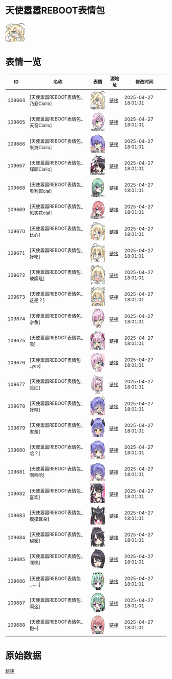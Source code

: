 # 天使嚣嚣REBOOT表情包

<img src="./cover.png" height="60" alt="cover" />

# 表情一览

|ID|名称|表情|源地址|修改时间|
|----|----|----|----|----|
|109664|[天使嚣嚣REBOOT表情包_乃爱Ciallo]|<img src="./pic/109664_%5B天使嚣嚣REBOOT表情包_乃爱Ciallo%5D.png" height="60" alt="乃爱Ciallo"/>|[链接](https://i0.hdslb.com/bfs/garb/9bb705b30972b41224d4aa185a876d411537f89f.png)|2025-04-27 18:01:01|
|109665|[天使嚣嚣REBOOT表情包_天音Ciallo]|<img src="./pic/109665_%5B天使嚣嚣REBOOT表情包_天音Ciallo%5D.png" height="60" alt="天音Ciallo"/>|[链接](https://i0.hdslb.com/bfs/garb/639e630847d4740804da55f0e50f99e255e5b910.png)|2025-04-27 18:01:01|
|109666|[天使嚣嚣REBOOT表情包_来海Ciallo]|<img src="./pic/109666_%5B天使嚣嚣REBOOT表情包_来海Ciallo%5D.png" height="60" alt="来海Ciallo"/>|[链接](https://i0.hdslb.com/bfs/garb/2b42f952ed445192e4b67872e9d934f86da7fe13.png)|2025-04-27 18:01:01|
|109667|[天使嚣嚣REBOOT表情包_辉耶Ciallo]|<img src="./pic/109667_%5B天使嚣嚣REBOOT表情包_辉耶Ciallo%5D.png" height="60" alt="辉耶Ciallo"/>|[链接](https://i0.hdslb.com/bfs/garb/bd8ef3d346ffab03e38871905fce0009ae8cbc20.png)|2025-04-27 18:01:01|
|109668|[天使嚣嚣REBOOT表情包_奥利耶cial]|<img src="./pic/109668_%5B天使嚣嚣REBOOT表情包_奥利耶cial%5D.png" height="60" alt="奥利耶cial"/>|[链接](https://i0.hdslb.com/bfs/garb/a985a420f01859d54a0be568e833183eae8f1097.png)|2025-04-27 18:01:01|
|109669|[天使嚣嚣REBOOT表情包_风实花cial]|<img src="./pic/109669_%5B天使嚣嚣REBOOT表情包_风实花cial%5D.png" height="60" alt="风实花cial"/>|[链接](https://i0.hdslb.com/bfs/garb/3736a859da12cec27ddb96d07339f95c1c355468.png)|2025-04-27 18:01:01|
|109670|[天使嚣嚣REBOOT表情包_比心]|<img src="./pic/109670_%5B天使嚣嚣REBOOT表情包_比心%5D.png" height="60" alt="比心"/>|[链接](https://i0.hdslb.com/bfs/garb/5876983cee3a8a4b5186a159b3ca494df3ecf34e.png)|2025-04-27 18:01:01|
|109671|[天使嚣嚣REBOOT表情包_好吃]|<img src="./pic/109671_%5B天使嚣嚣REBOOT表情包_好吃%5D.png" height="60" alt="好吃"/>|[链接](https://i0.hdslb.com/bfs/garb/2df4a466e0065dc2879e7c5a7ea3c69d7f08fd80.png)|2025-04-27 18:01:01|
|109672|[天使嚣嚣REBOOT表情包_破廉耻]|<img src="./pic/109672_%5B天使嚣嚣REBOOT表情包_破廉耻%5D.png" height="60" alt="破廉耻"/>|[链接](https://i0.hdslb.com/bfs/garb/810a40f39828567b53ba77adfcf7d48496dc68b1.png)|2025-04-27 18:01:01|
|109673|[天使嚣嚣REBOOT表情包_这是？]|<img src="./pic/109673_%5B天使嚣嚣REBOOT表情包_这是？%5D.png" height="60" alt="这是？"/>|[链接](https://i0.hdslb.com/bfs/garb/ecfbe00fbb943200e40d83d3711f88c5d18388de.png)|2025-04-27 18:01:01|
|109674|[天使嚣嚣REBOOT表情包_杂鱼]|<img src="./pic/109674_%5B天使嚣嚣REBOOT表情包_杂鱼%5D.png" height="60" alt="杂鱼"/>|[链接](https://i0.hdslb.com/bfs/garb/9f6e367339300efdf655f946be063fad310f6297.png)|2025-04-27 18:01:01|
|109675|[天使嚣嚣REBOOT表情包_吸]|<img src="./pic/109675_%5B天使嚣嚣REBOOT表情包_吸%5D.png" height="60" alt="吸"/>|[链接](https://i0.hdslb.com/bfs/garb/9acbb761651fe24b3c3ab29b4bca3e62964e0e88.png)|2025-04-27 18:01:01|
|109676|[天使嚣嚣REBOOT表情包_yes]|<img src="./pic/109676_%5B天使嚣嚣REBOOT表情包_yes%5D.png" height="60" alt="yes"/>|[链接](https://i0.hdslb.com/bfs/garb/be9a28e7378ddf30c466a18d90442b662029db14.png)|2025-04-27 18:01:01|
|109677|[天使嚣嚣REBOOT表情包_脸红]|<img src="./pic/109677_%5B天使嚣嚣REBOOT表情包_脸红%5D.png" height="60" alt="脸红"/>|[链接](https://i0.hdslb.com/bfs/garb/15333ff5607f2398edcd287eb7ad4f60339274f8.png)|2025-04-27 18:01:01|
|109678|[天使嚣嚣REBOOT表情包_好辣]|<img src="./pic/109678_%5B天使嚣嚣REBOOT表情包_好辣%5D.png" height="60" alt="好辣"/>|[链接](https://i0.hdslb.com/bfs/garb/8a233b8e4b671f52cf91061f996712b188849bc6.png)|2025-04-27 18:01:01|
|109679|[天使嚣嚣REBOOT表情包_害羞]|<img src="./pic/109679_%5B天使嚣嚣REBOOT表情包_害羞%5D.png" height="60" alt="害羞"/>|[链接](https://i0.hdslb.com/bfs/garb/5aaa0eba3f1b6f0dcc5aefcf294366fbc0257354.png)|2025-04-27 18:01:01|
|109680|[天使嚣嚣REBOOT表情包_哈？]|<img src="./pic/109680_%5B天使嚣嚣REBOOT表情包_哈？%5D.png" height="60" alt="哈？"/>|[链接](https://i0.hdslb.com/bfs/garb/b3768f5e074e7dfa8ab313ab365197f85bc37250.png)|2025-04-27 18:01:01|
|109681|[天使嚣嚣REBOOT表情包_啊哈哈]|<img src="./pic/109681_%5B天使嚣嚣REBOOT表情包_啊哈哈%5D.png" height="60" alt="啊哈哈"/>|[链接](https://i0.hdslb.com/bfs/garb/f35e1a6958b129c609f8f09ec2347bafc1e0a020.png)|2025-04-27 18:01:01|
|109682|[天使嚣嚣REBOOT表情包_喜欢]|<img src="./pic/109682_%5B天使嚣嚣REBOOT表情包_喜欢%5D.png" height="60" alt="喜欢"/>|[链接](https://i0.hdslb.com/bfs/garb/ce6963cb52af298f681e8bf8f8663fa944304383.png)|2025-04-27 18:01:01|
|109683|[天使嚣嚣REBOOT表情包_摸摸耳朵]|<img src="./pic/109683_%5B天使嚣嚣REBOOT表情包_摸摸耳朵%5D.png" height="60" alt="摸摸耳朵"/>|[链接](https://i0.hdslb.com/bfs/garb/b4674f3979fbf54e19f2d4cd9da12390c2a2b16f.png)|2025-04-27 18:01:01|
|109684|[天使嚣嚣REBOOT表情包_秘密]|<img src="./pic/109684_%5B天使嚣嚣REBOOT表情包_秘密%5D.png" height="60" alt="秘密"/>|[链接](https://i0.hdslb.com/bfs/garb/5012c028d775dc38aa101b9f2fe91482f76b67d9.png)|2025-04-27 18:01:01|
|109685|[天使嚣嚣REBOOT表情包_嘿嘿]|<img src="./pic/109685_%5B天使嚣嚣REBOOT表情包_嘿嘿%5D.png" height="60" alt="嘿嘿"/>|[链接](https://i0.hdslb.com/bfs/garb/f8c4b14ec854ba5350ad2dc801385c3e0e20caf7.png)|2025-04-27 18:01:01|
|109686|[天使嚣嚣REBOOT表情包_......]|<img src="./pic/109686_%5B天使嚣嚣REBOOT表情包_......%5D.png" height="60" alt="......"/>|[链接](https://i0.hdslb.com/bfs/garb/771119d51410688929010c8be5ebf98dc4b8c391.png)|2025-04-27 18:01:01|
|109687|[天使嚣嚣REBOOT表情包_啊这]|<img src="./pic/109687_%5B天使嚣嚣REBOOT表情包_啊这%5D.png" height="60" alt="啊这"/>|[链接](https://i0.hdslb.com/bfs/garb/0471c8abc8c75ef0bf10f15b43917e603ed6f2c5.png)|2025-04-27 18:01:01|
|109688|[天使嚣嚣REBOOT表情包_抱~]|<img src="./pic/109688_%5B天使嚣嚣REBOOT表情包_抱~%5D.png" height="60" alt="抱~"/>|[链接](https://i0.hdslb.com/bfs/garb/87e052740c0dc7fe53e539bc087eae0d320539af.png)|2025-04-27 18:01:01|

# 原始数据

[跳转](./raw.json)

